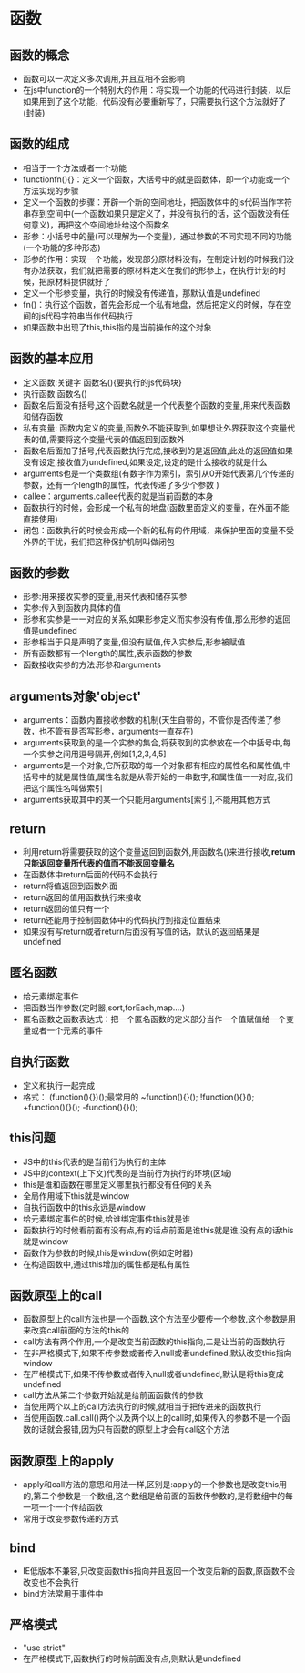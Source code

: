 # 函数

## 函数的概念

* 函数可以一次定义多次调用,并且互相不会影响
* 在js中function的一个特别大的作用：将实现一个功能的代码进行封装，以后如果用到了这个功能，代码没有必要重新写了，只需要执行这个方法就好了(封装)

## 函数的组成

* 相当于一个方法或者一个功能
* functionfn(){}：定义一个函数，大括号中的就是函数体，即一个功能或一个方法实现的步骤
* 定义一个函数的步骤：开辟一个新的空间地址，把函数体中的js代码当作字符串存到空间中(一个函数如果只是定义了，并没有执行的话，这个函数没有任何意义)，再把这个空间地址给这个函数名
* 形参：小括号中的量(可以理解为一个变量)，通过参数的不同实现不同的功能(一个功能的多种形态)
* 形参的作用：实现一个功能，发现部分原材料没有，在制定计划的时候我们没有办法获取，我们就把需要的原材料定义在我们的形参上，在执行计划的时候，把原材料提供就好了
* 定义一个形参变量，执行的时候没有传递值，那默认值是undefined
* fn()：执行这个函数，首先会形成一个私有地盘，然后把定义的时候，存在空间的js代码字符串当作代码执行
* 如果函数中出现了this,this指的是当前操作的这个对象

## 函数的基本应用

* 定义函数:关键字 函数名(){要执行的js代码块}
* 执行函数:函数名()
* 函数名后面没有括号,这个函数名就是一个代表整个函数的变量,用来代表函数和储存函数
* 私有变量: 函数内定义的变量,函数外不能获取到,如果想让外界获取这个变量代表的值,需要将这个变量代表的值返回到函数外
* 函数名后面加了括号,代表函数执行完成,接收到的是返回值,此处的返回值如果没有设定,接收值为undefined,如果设定,设定的是什么接收的就是什么
* arguments也是一个类数组(有数字作为索引，索引从0开始代表第几个传递的参数，还有一个length的属性，代表传递了多少个参数 )
* callee：arguments.callee代表的就是当前函数的本身
* 函数执行的时候，会形成一个私有的地盘(函数里面定义的变量，在外面不能直接使用)
* 闭包：函数执行的时候会形成一个新的私有的作用域，来保护里面的变量不受外界的干扰，我们把这种保护机制叫做闭包

## 函数的参数

* 形参:用来接收实参的变量,用来代表和储存实参
* 实参:传入到函数内具体的值
* 形参和实参是一一对应的关系,如果形参定义而实参没有传值,那么形参的返回值是undefined
* 形参相当于只是声明了变量,但没有赋值,传入实参后,形参被赋值
* 所有函数都有一个length的属性,表示函数的参数
* 函数接收实参的方法:形参和arguments 

## arguments对象'object'

* arguments：函数内置接收参数的机制(天生自带的，不管你是否传递了参数，也不管有是否写形参，arguments一直存在)
* arguments获取到的是一个实参的集合,将获取到的实参放在一个中括号中,每一个实参之间用逗号隔开,例如[1,2,3,4,5]
* arguments是一个对象,它所获取的每一个对象都有相应的属性名和属性值,中括号中的就是属性值,属性名就是从零开始的一串数字,和属性值一一对应,我们把这个属性名叫做索引
* arguments获取其中的某一个只能用arguments[索引],不能用其他方式

## return

* 利用return将需要获取的这个变量返回到函数外,用函数名()来进行接收,**return只能返回变量所代表的值而不能返回变量名**
* 在函数体中return后面的代码不会执行
* return将值返回到函数外面
* return返回的值用函数执行来接收
* return返回的值只有一个
* return还能用于控制函数体中的代码执行到指定位置结束
* 如果没有写return或者return后面没有写值的话，默认的返回结果是undefined

## 匿名函数

* 给元素绑定事件
* 把函数当作参数(定时器,sort,forEach,map....)
* 匿名函数之函数表达式：把一个匿名函数的定义部分当作一个值赋值给一个变量或者一个元素的事件

## 自执行函数

* 定义和执行一起完成
* 格式：
(function(){})();最常用的
~function(){}();
!function(){}();
+function(){}();
-function(){}();

## this问题

* JS中的this代表的是当前行为执行的主体
* JS中的context(上下文)代表的是当前行为执行的环境(区域)
* this是谁和函数在哪里定义哪里执行都没有任何的关系
* 全局作用域下this就是window
* 自执行函数中的this永远是window
* 给元素绑定事件的时候,给谁绑定事件this就是谁
* 函数执行的时候看前面有没有点,有的话点前面是谁this就是谁,没有点的话this就是window
* 函数作为参数的时候,this是window(例如定时器)
* 在构造函数中,通过this增加的属性都是私有属性

## 函数原型上的call

* 函数原型上的call方法也是一个函数,这个方法至少要传一个参数,这个参数是用来改变call前面的方法的this的
* call方法有两个作用,一个是改变当前函数的this指向,二是让当前的函数执行
* 在非严格模式下,如果不传参数或者传入null或者undefined,默认改变this指向window
* 在严格模式下,如果不传参数或者传入null或者undefined,默认是将this变成undefined
* call方法从第二个参数开始就是给前面函数传的参数
* 当使用两个以上的call方法执行的时候,就相当于把传进来的函数执行
* 当使用函数.call.call()两个以及两个以上的call时,如果传入的参数不是一个函数的话就会报错,因为只有函数的原型上才会有call这个方法

## 函数原型上的apply

* apply和call方法的意思和用法一样,区别是:apply的一个参数也是改变this用的,第二个参数是一个数组,这个数组是给前面的函数传参数的,是将数组中的每一项一个一个传给函数
* 常用于改变参数传递的方式

## bind

* IE低版本不兼容,只改变函数this指向并且返回一个改变后新的函数,原函数不会改变也不会执行
* bind方法常用于事件中

## 严格模式

* "use strict"
* 在严格模式下,函数执行的时候前面没有点,则默认是undefined 

